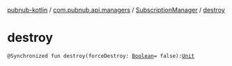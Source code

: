 [pubnub-kotlin](../../index.md) / [com.pubnub.api.managers](../index.md) / [SubscriptionManager](index.md) / [destroy](./destroy.md)

# destroy

`@Synchronized fun destroy(forceDestroy: `[`Boolean`](https://kotlinlang.org/api/latest/jvm/stdlib/kotlin/-boolean/index.html)` = false): `[`Unit`](https://kotlinlang.org/api/latest/jvm/stdlib/kotlin/-unit/index.html)